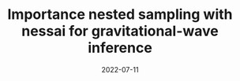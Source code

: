 ---
title: "Importance nested sampling with nessai for gravitational-wave inference"
collection: talks
type: "Talk"
permalink: /talks/2022-07-11-nam2022
venue: "National Astronomy Meeting 2022, University of Warwick"
date: 2022-07-11
location: "UK"
---